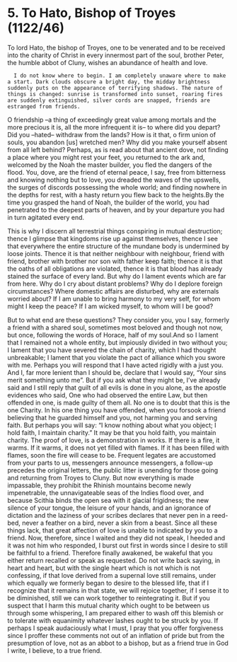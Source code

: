 # 5. To Hato, Bishop of Troyes  \(1122/46\)

To lord Hato, the bishop of Troyes, one to be venerated and to be received into the charity of Christ in every innermost part of  the soul, brother Peter, the humble abbot of Cluny, wishes an abundance of health and love. 

      I do not know where to begin. I am completely unaware where to make a start. Dark clouds obscure a bright day, the midday brightness suddenly puts on the appearance of terrifying shadows. The nature of things is changed: sunrise is transformed into sunset, roaring fires are suddenly extinguished, silver cords are snapped, friends are estranged from friends. 

O friendship –a thing of exceedingly great value among mortals and the more precious it is, all the more infrequent it is– to where did you depart? Did you –hated– withdraw from the lands? How is it that, o firm union of souls, you abandon \[us\] wretched men? Why did you make yourself absent from all left behind? Perhaps, as is read about that ancient dove, not finding a place where you might rest your feet, you returned to the ark and, welcomed by the Noah the master builder, you fled the dangers of the flood. You, dove, are the friend of eternal peace, I say, free from bitterness and knowing nothing but to love, you dreaded the waves of the upswells, the surges of discords possessing the whole world; and finding nowhere in the depths for rest, with a hasty return you flew back to the heights.By the time you grasped the hand of Noah, the builder of the world, you had penetrated to the deepest parts of heaven, and by your departure you had in turn agitated every end. 

This is why I discern all terrestrial things conspiring in mutual destruction; thence I glimpse that kingdoms rise up against themselves, thence I see that everywhere the entire structure of the mundane body is undermined by loose joints. Thence it is that neither neighbour with neighbour, friend with friend, brother with brother nor son with father keep faith; thence it is that the oaths of all obligations are violated, thence it is that blood has already stained the surface of every land. But why do I lament events which are far from here. Why do I cry about distant problems? Why do I deplore foreign circumstances? Where domestic affairs are disturbed, why are externals worried about? If I am unable to bring harmony to my very self, for whom might I keep the peace? If I am wicked myself, to whom will I be good? 

But to what end are these questions? They consider you, you I say, formerly a friend with a shared soul, sometimes most beloved and though not now, but once, following the words of Horace, half of my soul.And so I lament that I remained not a whole entity, but impiously divided in two without you; I lament that you have severed the chain of charity, which I had thought unbreakable; I lament that you violate the pact of alliance which you swore with me. Perhaps you will respond that I have acted rigidly with a just you. And I, far more lenient than I should be, declare that I would say, “Your sins merit something unto me”. But if you ask what they might be, I’ve already said and I still reply that guilt of all evils is done in you alone, as the apostle evidences who said, One who had observed the entire Law, but then offended in one, is made guilty of them all. No one is to doubt that this is the one Charity. In his one thing you have offended, when you forsook a friend believing that he guarded himself and you, not harming you and serving faith. But perhaps you will say: “I know nothing about what you object; I hold faith, I maintain charity.” It may be that you hold faith, you maintain charity. The proof of love, is a demonstration in works. If there is a fire, it warms. If it warms, it does not yet filled with flames. If it has been filled with flames, soon the fire will cease to be. Frequent legates are accustomed from your parts to us, messengers announce messengers, a follow-up precedes the original letters, the public litter is unending for those going and returning from Troyes to Cluny. But now everything is made impassable, they prohibit the Rhinish mountains become newly impenetrable, the unnavigateable seas of the Indies flood over, and because Scithia binds the open sea with it glacial frigidness;  the new silence of your tongue, the leisure of your hands, and an ignorance of dictation and the laziness of your scribes declares that never pen in a reed-bed, never a feather on a bird, never a skin from a beast. Since all these things lack, that great affection of love is unable to indicated by you to a friend. Now, therefore, since I waited and they did not speak, I heeded and it was not him who responded, I burst out first in words since I desire to still be faithful to a friend. Therefore finally awakened, be wakeful that you either return recalled or speak as requested. Do not write back saying, in heart and heart, but with the single heart which is not which is not confessing, if that love derived from a supernal love still remains, under which equally we formerly began to desire to the blessed life, that if I recognize that it remains in that state, we will rejoice together, if I sense it to be diminished, still we can work together to reintegrating it. But if you suspect that I harm this mutual charity which ought to be between us through some whispering, I am prepared either to wash off this blemish or to tolerate with equanimity whatever lashes ought to be struck by you. If perhaps I speak audaciously what I must, I pray that you offer forgiveness since I proffer these comments not out of an inflation of pride but from the presumption of love, not as an abbot to a bishop, but as a friend true in God I write, I believe, to a true friend.

